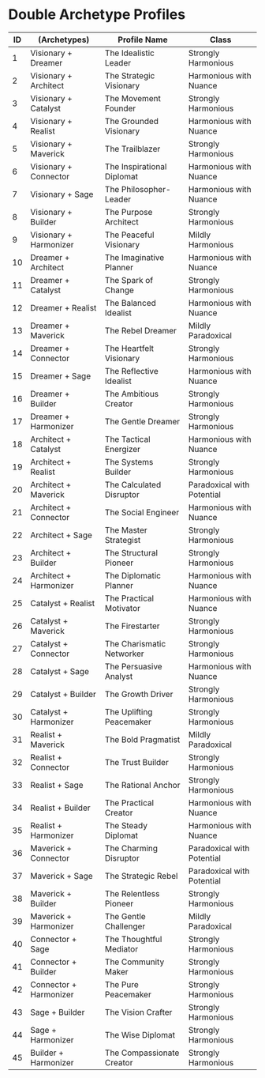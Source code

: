 # Double Archetype Profiles

| ID | (Archetypes)           | Profile Name               | Class                      |
| -- | ---------------------- | -------------------------- | -------------------------- |
| 1  | Visionary + Dreamer    | The Idealistic Leader      | Strongly Harmonious        |
| 2  | Visionary + Architect  | The Strategic Visionary    | Harmonious with Nuance     |
| 3  | Visionary + Catalyst   | The Movement Founder       | Strongly Harmonious        |
| 4  | Visionary + Realist    | The Grounded Visionary     | Harmonious with Nuance     |
| 5  | Visionary + Maverick   | The Trailblazer            | Strongly Harmonious        |
| 6  | Visionary + Connector  | The Inspirational Diplomat | Harmonious with Nuance     |
| 7  | Visionary + Sage       | The Philosopher-Leader     | Harmonious with Nuance     |
| 8  | Visionary + Builder    | The Purpose Architect      | Strongly Harmonious        |
| 9  | Visionary + Harmonizer | The Peaceful Visionary     | Mildly Harmonious          |
| 10 | Dreamer + Architect    | The Imaginative Planner    | Harmonious with Nuance     |
| 11 | Dreamer + Catalyst     | The Spark of Change        | Strongly Harmonious        |
| 12 | Dreamer + Realist      | The Balanced Idealist      | Harmonious with Nuance     |
| 13 | Dreamer + Maverick     | The Rebel Dreamer          | Mildly Paradoxical         |
| 14 | Dreamer + Connector    | The Heartfelt Visionary    | Strongly Harmonious        |
| 15 | Dreamer + Sage         | The Reflective Idealist    | Harmonious with Nuance     |
| 16 | Dreamer + Builder      | The Ambitious Creator      | Strongly Harmonious        |
| 17 | Dreamer + Harmonizer   | The Gentle Dreamer         | Strongly Harmonious        |
| 18 | Architect + Catalyst   | The Tactical Energizer     | Harmonious with Nuance     |
| 19 | Architect + Realist    | The Systems Builder        | Strongly Harmonious        |
| 20 | Architect + Maverick   | The Calculated Disruptor   | Paradoxical with Potential |
| 21 | Architect + Connector  | The Social Engineer        | Harmonious with Nuance     |
| 22 | Architect + Sage       | The Master Strategist      | Strongly Harmonious        |
| 23 | Architect + Builder    | The Structural Pioneer     | Strongly Harmonious        |
| 24 | Architect + Harmonizer | The Diplomatic Planner     | Harmonious with Nuance     |
| 25 | Catalyst + Realist     | The Practical Motivator    | Harmonious with Nuance     |
| 26 | Catalyst + Maverick    | The Firestarter            | Strongly Harmonious        |
| 27 | Catalyst + Connector   | The Charismatic Networker  | Strongly Harmonious        |
| 28 | Catalyst + Sage        | The Persuasive Analyst     | Harmonious with Nuance     |
| 29 | Catalyst + Builder     | The Growth Driver          | Strongly Harmonious        |
| 30 | Catalyst + Harmonizer  | The Uplifting Peacemaker   | Strongly Harmonious        |
| 31 | Realist + Maverick     | The Bold Pragmatist        | Mildly Paradoxical         |
| 32 | Realist + Connector    | The Trust Builder          | Strongly Harmonious        |
| 33 | Realist + Sage         | The Rational Anchor        | Strongly Harmonious        |
| 34 | Realist + Builder      | The Practical Creator      | Harmonious with Nuance     |
| 35 | Realist + Harmonizer   | The Steady Diplomat        | Harmonious with Nuance     |
| 36 | Maverick + Connector   | The Charming Disruptor     | Paradoxical with Potential |
| 37 | Maverick + Sage        | The Strategic Rebel        | Paradoxical with Potential |
| 38 | Maverick + Builder     | The Relentless Pioneer     | Strongly Harmonious        |
| 39 | Maverick + Harmonizer  | The Gentle Challenger      | Mildly Paradoxical         |
| 40 | Connector + Sage       | The Thoughtful Mediator    | Strongly Harmonious        |
| 41 | Connector + Builder    | The Community Maker        | Strongly Harmonious        |
| 42 | Connector + Harmonizer | The Pure Peacemaker        | Strongly Harmonious        |
| 43 | Sage + Builder         | The Vision Crafter         | Strongly Harmonious        |
| 44 | Sage + Harmonizer      | The Wise Diplomat          | Strongly Harmonious        |
| 45 | Builder + Harmonizer   | The Compassionate Creator  | Strongly Harmonious        |
